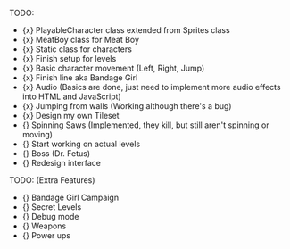 TODO:
- {x} PlayableCharacter class extended from Sprites class
- {x} MeatBoy class for Meat Boy
- {x} Static class for characters
- {x} Finish setup for levels
- {x} Basic character movement (Left, Right, Jump)
- {x} Finish line aka Bandage Girl
- {x} Audio (Basics are done, just need to implement more audio effects into HTML and JavaScript)
- {x} Jumping from walls (Working although there's a bug)
- {x} Design my own Tileset
- {} Spinning Saws (Implemented, they kill, but still aren't spinning or moving)
- {} Start working on actual levels 
- {} Boss (Dr. Fetus)
- {} Redesign interface

TODO: (Extra Features)
- {} Bandage Girl Campaign
- {} Secret Levels
- {} Debug mode
- {} Weapons
- {} Power ups